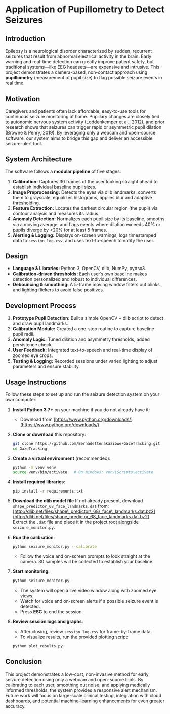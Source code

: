 # Application of Pupillometry to Detect Seizures

## Introduction  
Epilepsy is a neurological disorder characterized by sudden, recurrent seizures that result from abnormal electrical activity in the brain. Early warning and real-time detection can greatly improve patient safety, but traditional systems—like EEG headsets—are expensive and intrusive. This project demonstrates a camera-based, non-contact approach using **pupillometry** (measurement of pupil size) to flag possible seizure events in real time.

## Motivation  
Caregivers and patients often lack affordable, easy-to-use tools for continuous seizure monitoring at home. Pupillary changes are closely tied to autonomic nervous system activity (Loddenkemper et al., 2012), and prior research shows that seizures can trigger rapid or asymmetric pupil dilation (Browne & Penry, 2019). By leveraging only a webcam and open-source software, our system aims to bridge this gap and deliver an accessible seizure-alert tool.


## System Architecture  
The software follows a **modular pipeline** of five stages:  
1. **Calibration:** Captures 30 frames of the user looking straight ahead to establish individual baseline pupil sizes.  
2. **Image Preprocessing:** Detects the eyes via dlib landmarks, converts them to grayscale, equalizes histograms, applies blur and adaptive thresholding.  
3. **Feature Extraction:** Locates the darkest circular region (the pupil) via contour analysis and measures its radius.  
4. **Anomaly Detection:** Normalizes each pupil size by its baseline, smooths via a moving average, and flags events where dilation exceeds 40% or pupils diverge by >20% for at least 5 frames.  
5. **Alerting & Logging:** Displays on-screen warnings, logs timestamped data to `session_log.csv`, and uses text-to-speech to notify the user.

## Design  
- **Language & Libraries:** Python 3, OpenCV, dlib, NumPy, pyttsx3.  
- **Calibration-driven thresholds:** Each user’s own baseline makes detection personalized and robust to individual differences.  
- **Debouncing & smoothing:** A 5-frame moving window filters out blinks and lighting flickers to avoid false positives.

## Development Process  
1. **Prototype Pupil Detection:** Built a simple OpenCV + dlib script to detect and draw pupil landmarks.  
2. **Calibration Module:** Created a one-step routine to capture baseline pupil radii.  
3. **Anomaly Logic:** Tuned dilation and asymmetry thresholds, added persistence check.  
4. **User Feedback:** Integrated text-to-speech and real-time display of zoomed eye crops.  
5. **Testing & Logging:** Recorded sessions under varied lighting to adjust parameters and ensure stability.


## Usage Instructions

Follow these steps to set up and run the seizure detection system on your own computer:

1. **Install Python 3.7+** on your machine if you do not already have it:

   * Download from [https://www.python.org/downloads/](https://www.python.org/downloads/)

2. **Clone or download** this repository:

   ```bash
   git clone https://github.com/Bernadettenakazibwe/GazeTracking.git
   cd GazeTracking
   ```

3. **Create a virtual environment** (recommended):

   ```bash
   python -m venv venv
   source venv/bin/activate   # On Windows: venv\Scripts\activate
   ```

4. **Install required libraries**:

   ```bash
   pip install -r requirements.txt
   ```

5. **Download the dlib model file**
   If not already present, download `shape_predictor_68_face_landmarks.dat` from:
   [http://dlib.net/files/shape\_predictor\_68\_face\_landmarks.dat.bz2](http://dlib.net/files/shape_predictor_68_face_landmarks.dat.bz2)
   Extract the `.dat` file and place it in the project root alongside `seizure_monitor.py`.

6. **Run the calibration**:

   ```bash
   python seizure_monitor.py --calibrate
   ```

   * Follow the voice and on-screen prompts to look straight at the camera. 30 samples will be collected to establish your baseline.

7. **Start monitoring**:

   ```bash
   python seizure_monitor.py
   ```

   * The system will open a live video window along with zoomed eye views.
   * Watch for voice and on-screen alerts if a possible seizure event is detected.
   * Press **ESC** to end the session.

8. **Review session logs and graphs**:

   * After closing, review `session_log.csv` for frame-by-frame data.
   * To visualize results, run the provided plotting script:

   ```bash
   python plot_results.py
   ```



## Conclusion  
This project demonstrates a low-cost, non-invasive method for early seizure detection using only a webcam and open-source tools. By calibrating to each user, smoothing out noise, and applying medically informed thresholds, the system provides a responsive alert mechanism. Future work will focus on large-scale clinical testing, integration with cloud dashboards, and potential machine-learning enhancements for even greater accuracy.




